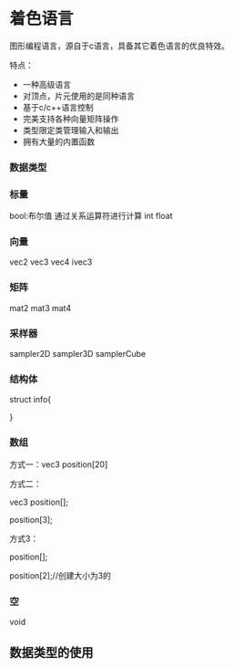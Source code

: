 # 着色语言

图形编程语言，源自于c语言，具备其它着色语言的优良特效。

特点：

- 一种高级语言
- 对顶点，片元使用的是同种语言
- 基于c/c++语言控制
- 完美支持各种向量矩阵操作
- 类型限定类管理输入和输出
- 拥有大量的内置函数

### 数据类型

### 标量

bool:布尔值  通过关系运算符进行计算  int  float

### 向量

vec2  vec3  vec4  ivec3

### 矩阵

mat2   mat3   mat4

### 采样器

sampler2D  sampler3D  samplerCube

### 结构体

struct info{

}

### 数组

方式一：vec3 position[20]

方式二：

vec3 position[];

position[3];

方式3：

position[];

position[2];//创建大小为3的 

### 空

void

## 数据类型的使用













